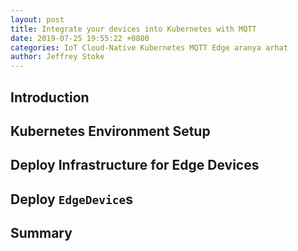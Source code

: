 ```yaml
---
layout: post
title: Integrate your devices into Kubernetes with MQTT
date: 2019-07-25 19:55:22 +0800
categories: IoT Cloud-Native Kubernetes MQTT Edge aranya arhat
author: Jeffrey Stoke
---
```


## Introduction

## Kubernetes Environment Setup

## Deploy Infrastructure for Edge Devices

## Deploy `EdgeDevice`s

## Summary
